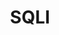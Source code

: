 ---
title: SQLI 
nav_order: 1             # ← 1st section in the whole book
parent: Input Handling and Trust
permalink: /web/SQLI    # (nice clean URL, optional)
---